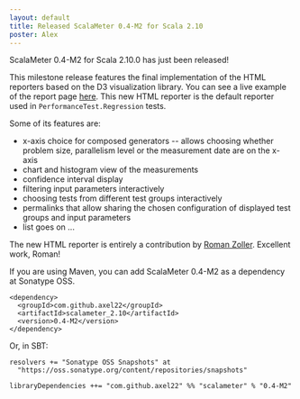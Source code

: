 ```yaml
---
layout: default
title: Released ScalaMeter 0.4-M2 for Scala 2.10
poster: Alex
---
```


ScalaMeter 0.4-M2 for Scala 2.10.0 has just been released!

This milestone release features the final implementation of the HTML reporters based on the D3 visualization library.
You can see a live example of the report page [here](http://chara.epfl.ch/~prokopec/example/tmp/report/).
This new HTML reporter is the default reporter used in `PerformanceTest.Regression` tests.

Some of its features are:
- x-axis choice for composed generators -- allows choosing whether problem size, parallelism level or the measurement date are on the x-axis
- chart and histogram view of the measurements
- confidence interval display
- filtering input parameters interactively
- choosing tests from different test groups interactively
- permalinks that allow sharing the chosen configuration of displayed test groups and input parameters
- list goes on ...

The new HTML reporter is entirely a contribution by [Roman Zoller](https://github.com/rzoller). Excellent work, Roman!

If you are using Maven, you can add ScalaMeter 0.4-M2 as a dependency at Sonatype OSS.

    <dependency>
      <groupId>com.github.axel22</groupId>
      <artifactId>scalameter_2.10</artifactId>
      <version>0.4-M2</version>
    </dependency>

Or, in SBT:

    resolvers += "Sonatype OSS Snapshots" at
      "https://oss.sonatype.org/content/repositories/snapshots"

    libraryDependencies ++= "com.github.axel22" %% "scalameter" % "0.4-M2"


